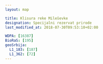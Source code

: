 ```yaml
---
layout: map

title: Klisura reke Mileševke
designation: Specijalni rezervat prirode
last_modified_at: 2018-07-30T09:53:10+02:00

WDPA: [16387]
BioRaS: [195]
geoSrbija:
  L1_183: [187]
  L1_362: [72]
---
```

